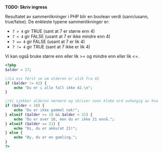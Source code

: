 **TODO: Skriv ingress**

Resultatet av sammenlikninger i PHP blir en boolean verdi (sann/usann, true/false). De enkleste typene sammenlikninger er:
 * `7 > 4` gir TRUE     (sant at 7 er større enn 4)
 * `7 < 4` gir FALSE    (usant at 7 er ikke mindre enn 4)
 * `7 == 4` gir FALSE    (usant at 7 er lik 4)
 * `7 != 4` gir TRUE     (sant at 7 ikke er lik 4)

Vi kan også bruke større enn eller lik >= og mindre enn eller lik <=.


```PHP
<?php
$alder = 17;

//La oss først se om alderen er ulik fra 42
if ($alder != 42) {
    echo "Du er i alle fall ikke 42.\n";
}

//Vi sjekker alderen nærmere og skriver noen kloke ord avhengig av hva den er
if ($alder < 18) {
    echo "Du er ikke gammel nok!";  
} elseif ($alder >= 18 && $alder < 21) {
    echo "Du er over 18, men du er ikke 21 ennå.";
} elseif ($alder == 21) {
    echo "Oi, du er akkurat 21!";
} else {
    echo "Øy, du er en gamling.";
}
?>
```
